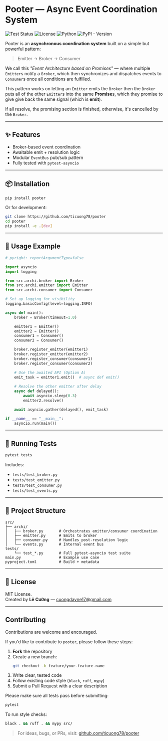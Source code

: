 # Pooter — Async Event Coordination System

![Test Status](https://github.com/ticuong78/pooter/actions/workflows/module-test.yml/badge.svg)
![License](https://img.shields.io/github/license/ticuong78/pooter)
![Python](https://img.shields.io/badge/python-3.11+-blue)
![PyPI - Version](https://img.shields.io/pypi/v/pooter)

Pooter is an **asynchronous coordination system** built on a simple but powerful pattern:

> Emitter → Broker → Consumer

We call this _"Event Architecture based on Promises"_ — where multiple `Emitter`s notify a `Broker`, which then synchronizes and dispatches events to `Consumer`s once all conditions are fulfilled.

This pattern works on letting an `Emitter` emits the `Broker` then the `Broker` puts all of the other `Emitter`s into the same **Promise**s, which they promise to give give back the same signal (which is **emit**).

If all resolve, the promising section is finished, otherwise, it's cancelled by the `Broker`.

---

## ✨ Features

- Broker-based event coordination
- Awaitable emit + resolution logic
- Modular `EventBus` pub/sub pattern
- Fully tested with `pytest-asyncio`

---

## 📦 Installation

```bash
pip install pooter
```

Or for development:

```bash
git clone https://github.com/ticuong78/pooter
cd pooter
pip install -e .[dev]
```

---

## 🚀 Usage Example

```python
# pyright: reportArgumentType=false

import asyncio
import logging

from src.archi.broker import Broker
from src.archi.emitter import Emitter
from src.archi.consumer import Consumer

# Set up logging for visibility
logging.basicConfig(level=logging.INFO)

async def main():
    broker = Broker(timeout=1.0)

    emitter1 = Emitter()
    emitter2 = Emitter()
    consumer1 = Consumer()
    consumer2 = Consumer()

    broker.register_emitter(emitter1)
    broker.register_emitter(emitter2)
    broker.register_consumer(consumer1)
    broker.register_consumer(consumer2)

    # Use the awaited API (Option A)
    emit_task = emitter1.emit()  # async def emit()
    
    # Resolve the other emitter after delay
    async def delayed():
        await asyncio.sleep(0.3)
        emitter2.resolve()

    await asyncio.gather(delayed(), emit_task) 

if __name__ == "__main__":
    asyncio.run(main())
```

---

## 🧪 Running Tests

```bash
pytest tests
```

Includes:

- `tests/test_broker.py`
- `tests/test_emitter.py`
- `tests/test_consumer.py`
- `tests/test_events.py`

---

## 📁 Project Structure

```
src/
├── archi/
│   ├── broker.py       # Orchestrates emitter/consumer coordination
│   ├── emitter.py      # Emits to broker
│   ├── consumer.py     # Handles post-resolution logic
│   └── events.py       # Internal event bus
tests/
    └── test_*.py       # Full pytest-asyncio test suite
main.py                 # Example use case
pyproject.toml          # Build + metadata
```

---

## 📜 License

MIT License.  
Created by **Lê Cường** — [cuongdayne17@gmail.com](mailto:cuongdayne17@gmail.com)

---

## Contributing

Contributions are welcome and encouraged.

If you'd like to contribute to `pooter`, please follow these steps:

1. **Fork** the repository
2. Create a new branch:
   ```bash
   git checkout -b feature/your-feature-name
   ```
3. Write clear, tested code
4. Follow existing code style (`black`, `ruff`, `mypy`)
5. Submit a Pull Request with a clear description

Please make sure all tests pass before submitting:

```bash
pytest
```

To run style checks:

```bash
black . && ruff . && mypy src/
```

> For ideas, bugs, or PRs, visit: [github.com/ticuong78/pooter](https://github.com/ticuong78/pooter)
